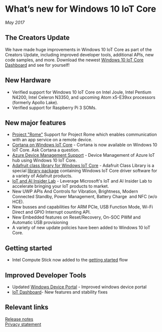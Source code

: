  # What’s new for Windows 10 IoT Core 

_May 2017_

## The Creators Update
We have made huge improvements in Windows 10 IoT Core as part of the Creators Update, including improved developer tools, additional APIs, new code samples, and more. Download the newest [Windows 10 IoT Core Dashboard](http://go.microsoft.com/fwlink/?LinkID=708576) and see for yourself!

## New Hardware 

* Verified support for Windows 10 IoT Core on Intel Joule, Intel Pentium N4200, Intel Celeron N3350, and upcoming Atom x5-E39xx processors (formerly Apollo Lake).
* Verified support for Raspberry Pi 3 SOMs. 

## New major features
* [Project "Rome"](http://aka.ms/projectrome) Support for Project Rome which enables communication with an app service on a remote device.
* [Cortana on Windows IoT Core](../docs/CortanaOnIoTCore) - Cortana is now available on Windows 10 IoT Core. Ask Cortana a question.
* [Azure Device Management Support](../Docs/AzureDM) - Device Management of Azure IoT hub using Windows 10 IoT Core. 
* [Adafruit class library for Windows IoT Core](https://learn.adafruit.com/adafruit-class-library-for-windows-iot-core) - Adafruit Class Library is a special [library package](https://github.com/adafruit/AdafruitClassLibrary) containing Windows IoT Core driver software for a variety of Adafruit products.
* [IoT and AI Insider Lab](../Docs/InsiderLab) - Leverage Microsoft's IoT and AI Insider Lab to accelerate bringing your IoT products to market.
* New UWP APIs And Controls for Vibration, Brightness, Modern Connected Standby, Power Management, Battery Charge  and NFC (w/o HCE). 
* New busses and capabilities for ARM PCIe, USB Function Mode, Wi-Fi Direct and  GPIO Interrupt counting API. 
* New Embedded features on Reset/Recovery, On-SOC PWM and Automatic USB provisioning 
* A variety of new update policies have been added to Windows 10 IoT Core. 

## Getting started
*  Intel Compute Stick now added to the [getting started]({{site.baseurl}}/{{page.lang}}/GetStarted) flow  

## Improved Developer Tools
* Updated [Windows Device Portal](../docs/deviceportal) - Improved windows device portal 
* [IoT Dashboard](../docs/iotdashboard)- New features and stability fixes  

## Relevant links
[Release notes](../notes/16257.md)  
[Privacy statement](https://privacy.microsoft.com/en-US/preview-privacy-statement)
